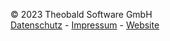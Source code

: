 © 2023 Theobald Software GmbH  
[Datenschutz](https://theobald-software.com/datenschutz/) - 
[Impressum](https://theobald-software.com/impressum/) - 
[Website](https://theobald-software.com/)

